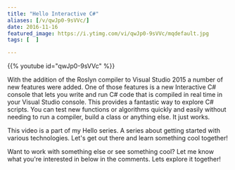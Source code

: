 ```yaml
---
title: "Hello Interactive C#"
aliases: [/v/qwJp0-9sVVc/]
date: 2016-11-16
featured_image: https://i.ytimg.com/vi/qwJp0-9sVVc/mqdefault.jpg
tags: [  ]

---
```


{{% youtube id="qwJp0-9sVVc" %}}

With the addition of the Roslyn compiler to Visual Studio 2015 a number of new features were added. One of those features is a new Interactive C# console that lets you write and run C# code that is compiled in real time in your Visual Studio console. This provides a fantastic way to explore C# scripts. You can test new functions or algorithms quickly and easily without needing to run a compiler, build a class or anything else. It just works.

This video is a part of my Hello series. A series about getting started with various technologies. Let's get out there and learn something cool together!

Want to work with something else or see something cool? Let me know what you're interested in below in the comments. Lets explore it together!